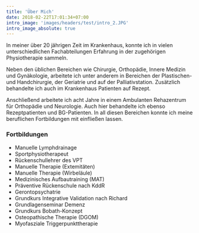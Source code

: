```yaml
---
title: 'Über Mich'
date: 2018-02-22T17:01:34+07:00
intro_image: 'images/headers/test/intro_2.JPG'
intro_image_absolute: true
---
```


In meiner über 20 jährigen Zeit im Krankenhaus, konnte ich in vielen unterschiedlichen Fachabteilungen Erfahrung in der zugehörigen Physiotherapie sammeln.

Neben den üblichen Bereichen wie Chirurgie, Orthopädie, Innere Medizin und Gynäkologie, arbeitete ich unter anderem in Bereichen der Plastischen- und Handchirurgie, der Geriatrie und auf der Palliativstation.
Zusätzlich behandelte ich auch im Krankenhaus Patienten auf Rezept.

Anschließend arbeitete ich acht Jahre in einem Ambulanten Rehazentrum für Orthopädie und Neurologie. Auch hier behandelte ich ebenso Rezeptpatienten und BG-Patienten.
In all diesen Bereichen konnte ich meine beruflichen Fortbildungen mit einfließen lassen.

### Fortbildungen

- Manuelle Lymphdrainage
- Sportphysiotherapeut
- Rückenschullehrer des VPT
- Manuelle Therapie (Extemitäten)
- Manuelle Therapie (Wirbeläule)
- Medizinisches Aufbautraining (MAT)
- Präventive Rückenschule nach KddR
- Gerontopsychatrie
- Grundkurs Integrative Validation nach Richard
- Grundlagenseminar Demenz
- Grundkurs Bobath-Konzept
- Osteopathische Therapie (DGOM)
- Myofasziale Triggerpunkttherapie
